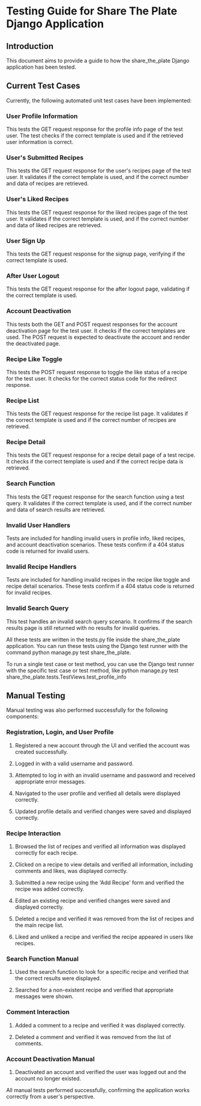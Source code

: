 # Testing Guide for Share The Plate Django Application

## Introduction

This document aims to provide a guide to how the share_the_plate Django application has been tested.

## Current Test Cases

Currently, the following automated unit test cases have been implemented:

### User Profile Information

This tests the GET request response for the profile info page of the test user. The test checks if the correct template is used and if the retrieved user information is correct.

### User's Submitted Recipes

This tests the GET request response for the user's recipes page of the test user. It validates if the correct template is used, and if the correct number and data of recipes are retrieved.

### User's Liked Recipes

This tests the GET request response for the liked recipes page of the test user. It validates if the correct template is used, and if the correct number and data of liked recipes are retrieved.

### User Sign Up

This tests the GET request response for the signup page, verifying if the correct template is used.

### After User Logout

This tests the GET request response for the after logout page, validating if the correct template is used.

### Account Deactivation

This tests both the GET and POST request responses for the account deactivation page for the test user. It checks if the correct templates are used. The POST request is expected to deactivate the account and render the deactivated page.

### Recipe Like Toggle

This tests the POST request response to toggle the like status of a recipe for the test user. It checks for the correct status code for the redirect response.

### Recipe List

This tests the GET request response for the recipe list page. It validates if the correct template is used and if the correct number of recipes are retrieved.

### Recipe Detail

This tests the GET request response for a recipe detail page of a test recipe. It checks if the correct template is used and if the correct recipe data is retrieved.

### Search Function

This tests the GET request response for the search function using a test query. It validates if the correct template is used, and if the correct number and data of search results are retrieved.

### Invalid User Handlers

Tests are included for handling invalid users in profile info, liked recipes, and account deactivation scenarios. These tests confirm if a 404 status code is returned for invalid users.

### Invalid Recipe Handlers

Tests are included for handling invalid recipes in the recipe like toggle and recipe detail scenarios. These tests confirm if a 404 status code is returned for invalid recipes.

### Invalid Search Query

This test handles an invalid search query scenario. It confirms if the search results page is still returned with no results for invalid queries.

All these tests are written in the tests.py file inside the share_the_plate application. You can run these tests using the Django test runner with the command python manage.py test share_the_plate.

To run a single test case or test method, you can use the Django test runner with the specific test case or test method, like python manage.py test share_the_plate.tests.TestViews.test_profile_info

## Manual Testing

Manual testing was also performed successfully for the following components:

### Registration, Login, and User Profile

1. Registered a new account through the UI and verified the account was created successfully.

2. Logged in with a valid username and password.

3. Attempted to log in with an invalid username and password and received appropriate error messages.

4. Navigated to the user profile and verified all details were displayed correctly.

5. Updated profile details and verified changes were saved and displayed correctly.

### Recipe Interaction

1. Browsed the list of recipes and verified all information was displayed correctly for each recipe.

2. Clicked on a recipe to view details and verified all information, including comments and likes, was displayed correctly.

3. Submitted a new recipe using the 'Add Recipe' form and verified the recipe was added correctly.

4. Edited an existing recipe and verified changes were saved and displayed correctly.

5. Deleted a recipe and verified it was removed from the list of recipes and the main recipe list.

6. Liked and unliked a recipe and verified the recipe appeared in users like recipes.

### Search Function Manual

1. Used the search function to look for a specific recipe and verified that the correct results were displayed.

2. Searched for a non-existent recipe and verified that appropriate messages were shown.

### Comment Interaction

1. Added a comment to a recipe and verified it was displayed correctly.

2. Deleted a comment and verified it was removed from the list of comments.

### Account Deactivation Manual

1. Deactivated an account and verified the user was logged out and the account no longer existed.

All manual tests performed successfully, confirming the application works correctly from a user's perspective.
